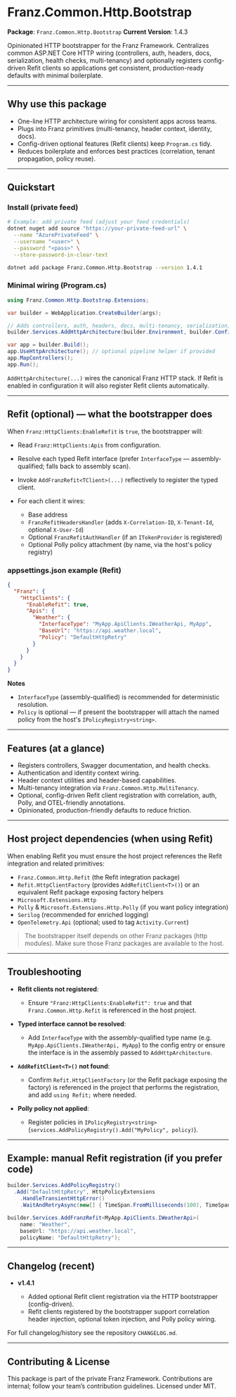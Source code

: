 ﻿# Franz.Common.Http.Bootstrap

**Package**: `Franz.Common.Http.Bootstrap`
**Current Version**: 1.4.3

Opinionated HTTP bootstrapper for the Franz Framework.
Centralizes common ASP.NET Core HTTP wiring (controllers, auth, headers, docs, serialization, health checks, multi-tenancy) and optionally registers config-driven Refit clients so applications get consistent, production-ready defaults with minimal boilerplate.

---

## Why use this package

* One-line HTTP architecture wiring for consistent apps across teams.
* Plugs into Franz primitives (multi-tenancy, header context, identity, docs).
* Config-driven optional features (Refit clients) keep `Program.cs` tidy.
* Reduces boilerplate and enforces best practices (correlation, tenant propagation, policy reuse).

---

## Quickstart

### Install (private feed)

```bash
# Example: add private feed (adjust your feed credentials)
dotnet nuget add source "https://your-private-feed-url" \
  --name "AzurePrivateFeed" \
  --username "<user>" \
  --password "<pass>" \
  --store-password-in-clear-text

dotnet add package Franz.Common.Http.Bootstrap --version 1.4.1
```

### Minimal wiring (Program.cs)

```csharp
using Franz.Common.Http.Bootstrap.Extensions;

var builder = WebApplication.CreateBuilder(args);

// Adds controllers, auth, headers, docs, multi-tenancy, serialization, health, etc.
builder.Services.AddHttpArchitecture(builder.Environment, builder.Configuration, typeof(Program).Assembly);

var app = builder.Build();
app.UseHttpArchitecture(); // optional pipeline helper if provided
app.MapControllers();
app.Run();
```

`AddHttpArchitecture(...)` wires the canonical Franz HTTP stack. If Refit is enabled in configuration it will also register Refit clients automatically.

---

## Refit (optional) — what the bootstrapper does

When `Franz:HttpClients:EnableRefit` is `true`, the bootstrapper will:

* Read `Franz:HttpClients:Apis` from configuration.
* Resolve each typed Refit interface (prefer `InterfaceType` — assembly-qualified; falls back to assembly scan).
* Invoke `AddFranzRefit<TClient>(...)` reflectively to register the typed client.
* For each client it wires:

  * Base address
  * `FranzRefitHeadersHandler` (adds `X-Correlation-ID`, `X-Tenant-Id`, optional `X-User-Id`)
  * Optional `FranzRefitAuthHandler` (if an `ITokenProvider` is registered)
  * Optional Polly policy attachment (by name, via the host's policy registry)

### appsettings.json example (Refit)

```json
{
  "Franz": {
    "HttpClients": {
      "EnableRefit": true,
      "Apis": {
        "Weather": {
          "InterfaceType": "MyApp.ApiClients.IWeatherApi, MyApp",
          "BaseUrl": "https://api.weather.local",
          "Policy": "DefaultHttpRetry"
        }
      }
    }
  }
}
```

**Notes**

* `InterfaceType` (assembly-qualified) is recommended for deterministic resolution.
* `Policy` is optional — if present the bootstrapper will attach the named policy from the host's `IPolicyRegistry<string>`.

---

## Features (at a glance)

* Registers controllers, Swagger documentation, and health checks.
* Authentication and identity context wiring.
* Header context utilities and header-based capabilities.
* Multi-tenancy integration via `Franz.Common.Http.MultiTenancy`.
* Optional, config-driven Refit client registration with correlation, auth, Polly, and OTEL-friendly annotations.
* Opinionated, production-friendly defaults to reduce friction.

---

## Host project dependencies (when using Refit)

When enabling Refit you must ensure the host project references the Refit integration and related primitives:

* `Franz.Common.Http.Refit` (the Refit integration package)
* `Refit.HttpClientFactory` (provides `AddRefitClient<T>()`) or an equivalent Refit package exposing factory helpers
* `Microsoft.Extensions.Http`
* `Polly` & `Microsoft.Extensions.Http.Polly` (if you want policy integration)
* `Serilog` (recommended for enriched logging)
* `OpenTelemetry.Api` (optional; used to tag `Activity.Current`)

> The bootstrapper itself depends on other Franz packages (http modules). Make sure those Franz packages are available to the host.

---

## Troubleshooting

* **Refit clients not registered**:

  * Ensure `"Franz:HttpClients:EnableRefit": true` and that `Franz.Common.Http.Refit` is referenced in the host project.
* **Typed interface cannot be resolved**:

  * Add `InterfaceType` with the assembly-qualified type name (e.g. `MyApp.ApiClients.IWeatherApi, MyApp`) to the config entry or ensure the interface is in the assembly passed to `AddHttpArchitecture`.
* **`AddRefitClient<T>()` not found**:

  * Confirm `Refit.HttpClientFactory` (or the Refit package exposing the factory) is referenced in the project that performs the registration, and add `using Refit;` where needed.
* **Polly policy not applied**:

  * Register policies in `IPolicyRegistry<string>` (`services.AddPolicyRegistry().Add("MyPolicy", policy)`).

---

## Example: manual Refit registration (if you prefer code)

```csharp
builder.Services.AddPolicyRegistry()
  .Add("DefaultHttpRetry", HttpPolicyExtensions
    .HandleTransientHttpError()
    .WaitAndRetryAsync(new[] { TimeSpan.FromMilliseconds(100), TimeSpan.FromMilliseconds(300) }));

builder.Services.AddFranzRefit<MyApp.ApiClients.IWeatherApi>(
    name: "Weather",
    baseUrl: "https://api.weather.local",
    policyName: "DefaultHttpRetry");
```

---

## Changelog (recent)

* **v1.4.1**

  * Added optional Refit client registration via the HTTP bootstrapper (config-driven).
  * Refit clients registered by the bootstrapper support correlation header injection, optional token injection, and Polly policy wiring.

For full changelog/history see the repository `CHANGELOG.md`.

---

## Contributing & License

This package is part of the private Franz Framework. Contributions are internal; follow your team’s contribution guidelines. Licensed under MIT.
